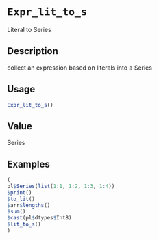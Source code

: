 # `Expr_lit_to_s`

Literal to Series


## Description

collect an expression based on literals into a Series


## Usage

```r
Expr_lit_to_s()
```


## Value

Series


## Examples

```r
(
pl$Series(list(1:1, 1:2, 1:3, 1:4))
$print()
$to_lit()
$arr$lengths()
$sum()
$cast(pl$dtypes$Int8)
$lit_to_s()
)
```


